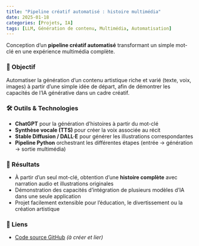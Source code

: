 ```yaml
---
title: "Pipeline créatif automatisé : histoire multimédia"
date: 2025-01-18
categories: [Projets, IA]
tags: [LLM, Génération de contenu, Multimédia, Automatisation]
---
```


Conception d’un **pipeline créatif automatisé** transformant un simple mot-clé en une expérience multimédia complète.  

### 🎯 Objectif
Automatiser la génération d’un contenu artistique riche et varié (texte, voix, images) à partir d’une simple idée de départ, afin de démontrer les capacités de l’IA générative dans un cadre créatif.  

### 🛠️ Outils & Technologies
- **ChatGPT** pour la génération d’histoires à partir du mot-clé  
- **Synthèse vocale (TTS)** pour créer la voix associée au récit  
- **Stable Diffusion / DALL·E** pour générer les illustrations correspondantes  
- **Pipeline Python** orchestrant les différentes étapes (entrée → génération → sortie multimédia)  

### 📌 Résultats
- À partir d’un seul mot-clé, obtention d’une **histoire complète** avec narration audio et illustrations originales  
- Démonstration des capacités d’intégration de plusieurs modèles d’IA dans une seule application  
- Projet facilement extensible pour l’éducation, le divertissement ou la création artistique  

### 🔗 Liens
- [Code source GitHub](https://github.com/Saamuel1/pipeline-creatif-automatique) *(à créer et lier)*  
